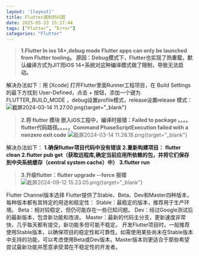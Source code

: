 ```yaml
---
layout: '[layout]'
title: Flutter遇到的问题
date: 2025-05-23 15:17:44
tags: [“Flutter”, “Error”]
categories: "Flutter"
---
```



>**1.Flutter In ios 14+,debug mode Flutter apps can only be launched from Flutter tooling。
原因：Debug模式下，Flutter也实现了热重载，默认编译方式为JIT而iOS 14+系统对这种编译模式做了限制，导致无法启动。**

解决办法如下：用 [Xcode] 打开Flutter里面Runner工程项目，在 Build Settings 的最下方找到 User-Defined，点击 + 按钮，添加一个键为 FLUTTER_BUILD_MODE ，debug设置profile模式，release设置release 模式：![截屏2024-03-14 11.27.00.png](https://i-blog.csdnimg.cn/img_convert/7f789a7b66202aa3d5d577d4ff7a4b51.webp?x-oss-process=image/format,png){target="_blank"}

>**2.将 flutter 模块 嵌入iOS工程中，编译时报错：Failed to package 。。。。flutter代码路径。。。。。Command PhaseScriptExecution failed with a nonzero exit code**
![截屏2024-03-14 11.28.18.png](https://i-blog.csdnimg.cn/img_convert/ad21f4b3e2a82eb701e1e9363f00d885.webp?x-oss-process=image/format,png){target="_blank"}

解决办法如下：
**1.确保flutter项目代码中没有错误**
**2.重新构建项目：**
**flutter clean** 
**2.flutter pub get（获取远程库,确定当前应用所依赖的包，并将它们保存到中央系统缓存（central system cache）中）** 
**3.flutter run**


>**3.升级flutter：flutter upgrade --force 报错**
![截屏2024-09-12 15.23.05.png](https://i-blog.csdnimg.cn/img_convert/ed59f544c4becaac4c167e3128af66ca.webp?x-oss-process=image/format,png){target="_blank"}

Flutter Channel版本选择
Flutter提供了Stable、Beta、Dev和Master四种版本，每种版本都有其特定的用途和稳定性：
Stable：最稳定的版本，推荐用于生产环境。
Beta：相对较稳定，但仍可能存在一些已知问题。
Dev：经过Google测试后的最新版本，包含新功能和改进。
Master：最新的代码主分支，更新速度非常快，几乎每天都有提交，新功能多但可能不稳定。
开发Flutter项目时，一般推荐使用Stable版本，以确保项目的稳定性和可靠性。如需使用某些尚未在Stable版本中支持的功能，可以考虑使用Beta或Dev版本。Master版本则更适合于那些希望尝试最新功能并愿意承受潜在不稳定性的开发者。